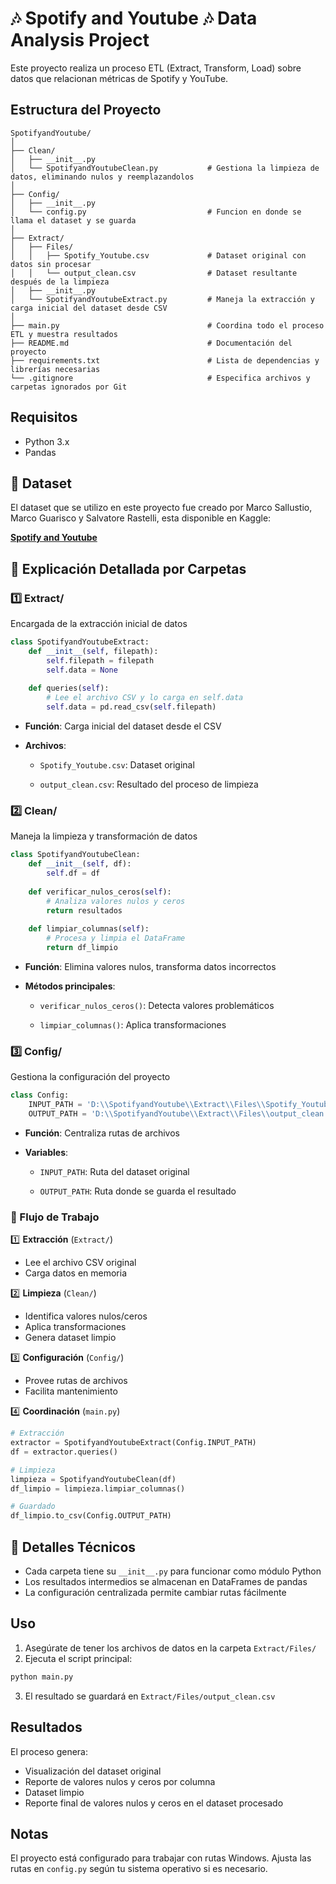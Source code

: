 # 🎶 Spotify and Youtube 🎶 Data Analysis Project

Este proyecto realiza un proceso ETL (Extract, Transform, Load) sobre datos que relacionan métricas de Spotify y YouTube.

## Estructura del Proyecto

```
SpotifyandYoutube/
│
├── Clean/
│   ├── __init__.py
│   └── SpotifyandYoutubeClean.py           # Gestiona la limpieza de datos, eliminando nulos y reemplazandolos
│
├── Config/
│   ├── __init__.py
│   └── config.py                           # Funcion en donde se llama el dataset y se guarda
│
├── Extract/
│   ├── Files/
│   │   ├── Spotify_Youtube.csv             # Dataset original con datos sin procesar
│   │   └── output_clean.csv                # Dataset resultante después de la limpieza
│   ├── __init__.py
│   └── SpotifyandYoutubeExtract.py         # Maneja la extracción y carga inicial del dataset desde CSV
│
├── main.py                                 # Coordina todo el proceso ETL y muestra resultados
├── README.md                               # Documentación del proyecto
├── requirements.txt                        # Lista de dependencias y librerías necesarias
└── .gitignore                              # Especifica archivos y carpetas ignorados por Git
```

## Requisitos
- Python 3.x
- Pandas

## 🔗 Dataset

El dataset que se utilizo en este proyecto fue creado por Marco Sallustio, Marco Guarisco y Salvatore Rastelli, esta disponible en Kaggle:

**[Spotify and Youtube](https://www.kaggle.com/datasets/salvatorerastelli/spotify-and-youtube)**

## 📁 Explicación Detallada por Carpetas

### 1️⃣ Extract/ 
Encargada de la extracción inicial de datos
```python
class SpotifyandYoutubeExtract:
    def __init__(self, filepath):
        self.filepath = filepath
        self.data = None
    
    def queries(self):
        # Lee el archivo CSV y lo carga en self.data
        self.data = pd.read_csv(self.filepath)
```
- **Función**: Carga inicial del dataset desde el CSV

- **Archivos**:

  - `Spotify_Youtube.csv`: Dataset original

  - `output_clean.csv`: Resultado del proceso de limpieza

### 2️⃣ Clean/
Maneja la limpieza y transformación de datos
```python
class SpotifyandYoutubeClean:
    def __init__(self, df):
        self.df = df
    
    def verificar_nulos_ceros(self):
        # Analiza valores nulos y ceros
        return resultados
    
    def limpiar_columnas(self):
        # Procesa y limpia el DataFrame
        return df_limpio
```
- **Función**: Elimina valores nulos, transforma datos incorrectos

- **Métodos principales**:

  - `verificar_nulos_ceros()`: Detecta valores problemáticos

  - `limpiar_columnas()`: Aplica transformaciones

### 3️⃣ Config/
Gestiona la configuración del proyecto
```python
class Config:
    INPUT_PATH = 'D:\\SpotifyandYoutube\\Extract\\Files\\Spotify_Youtube.csv'
    OUTPUT_PATH = 'D:\\SpotifyandYoutube\\Extract\\Files\\output_clean.csv'
```
- **Función**: Centraliza rutas de archivos

- **Variables**:

  - `INPUT_PATH`: Ruta del dataset original

  - `OUTPUT_PATH`: Ruta donde se guarda el resultado

### 🔄 Flujo de Trabajo

1️⃣ **Extracción** (`Extract/`)

   - Lee el archivo CSV original
   - Carga datos en memoria

2️⃣ **Limpieza** (`Clean/`)

   - Identifica valores nulos/ceros
   - Aplica transformaciones
   - Genera dataset limpio

3️⃣ **Configuración** (`Config/`)

   - Provee rutas de archivos
   - Facilita mantenimiento

4️⃣ **Coordinación** (`main.py`)
   ```python
   # Extracción
   extractor = SpotifyandYoutubeExtract(Config.INPUT_PATH)
   df = extractor.queries()

   # Limpieza
   limpieza = SpotifyandYoutubeClean(df)
   df_limpio = limpieza.limpiar_columnas()

   # Guardado
   df_limpio.to_csv(Config.OUTPUT_PATH)
   ```

## 🔧 Detalles Técnicos
- Cada carpeta tiene su `__init__.py` para funcionar como módulo Python
- Los resultados intermedios se almacenan en DataFrames de pandas
- La configuración centralizada permite cambiar rutas fácilmente

## Uso

1. Asegúrate de tener los archivos de datos en la carpeta `Extract/Files/`
2. Ejecuta el script principal:
```bash
python main.py
```
3. El resultado se guardará en `Extract/Files/output_clean.csv`

## Resultados
El proceso genera:
- Visualización del dataset original
- Reporte de valores nulos y ceros por columna
- Dataset limpio
- Reporte final de valores nulos y ceros en el dataset procesado

## Notas
El proyecto está configurado para trabajar con rutas Windows. Ajusta las rutas en `config.py` según tu sistema operativo si es necesario.